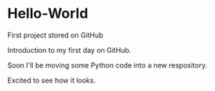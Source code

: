 # Hello-World
First project stored on GitHub

Introduction to my first day on GitHub.

Soon I'll be moving some Python code into 
a new respository.

Excited to see how it looks.
